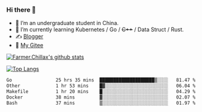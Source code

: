 ### Hi there 👋

- 🔭 I’m an undergraduate student in China.
- 🌱 I’m currently learning Kubernetes / Go / ~~C++~~ / Data Struct / Rust.
- ✍️ [Blogger](https://blog.farmer233.top)
- 🤔 [My Gitee](https://gitee.com/Farmer-chong)


[![Farmer.Chillax's github stats](https://github-readme-stats.vercel.app/api?username=FarmerChillax)](https://github.com/anuraghazra/github-readme-stats)

[![Top Langs](https://github-readme-stats.vercel.app/api/top-langs/?username=FarmerChillax&layout=compact&hide=html,css,javascript)](https://github.com/anuraghazra/github-readme-stats)


<a href="https://wakatime.com/@Farmer"> </a>
          <!--START_SECTION:waka-->

```txt
Go                25 hrs 35 mins  ████████████████████▒░░░░   81.47 %
Other             1 hr 53 mins    █▓░░░░░░░░░░░░░░░░░░░░░░░   06.04 %
Makefile          1 hr 20 mins    █░░░░░░░░░░░░░░░░░░░░░░░░   04.29 %
Docker            38 mins         ▓░░░░░░░░░░░░░░░░░░░░░░░░   02.07 %
Bash              37 mins         ▒░░░░░░░░░░░░░░░░░░░░░░░░   01.97 %
```

<!--END_SECTION:waka-->



<!--
**Farmer-chong/Farmer-chong** is a ✨ _special_ ✨ repository because its `README.md` (this file) appears on your GitHub profile.

Here are some ideas to get you started:

- 🔭 I’m currently working on ...
- 🌱 I’m currently learning ...
- 👯 I’m looking to collaborate on ...
- 🤔 I’m looking for help with ...
- 💬 Ask me about ...
- 📫 How to reach me: ...
- 😄 Pronouns: ...
- ⚡ Fun fact: ...
-->
